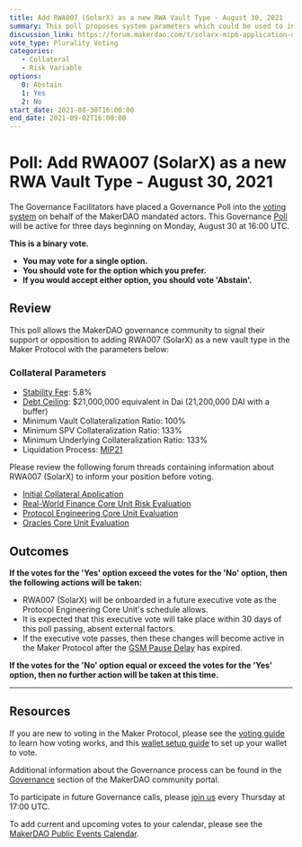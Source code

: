 ```yaml
---
title: Add RWA007 (SolarX) as a new RWA Vault Type - August 30, 2021
summary: This poll proposes system parameters which could be used to initialize RWA007 (SolarX) as a new RWA vault type.
discussion_link: https://forum.makerdao.com/t/solarx-mip6-application-uprets-solarx-industrial-real-estate-backed-loans/6718
vote_type: Plurality Voting
categories:
   - Collateral
   - Risk Variable
options:
   0: Abstain
   1: Yes
   2: No
start_date: 2021-08-30T16:00:00
end_date: 2021-09-02T16:00:00
---
```

# Poll: Add RWA007 (SolarX) as a new RWA Vault Type - August 30, 2021

The Governance Facilitators have placed a Governance Poll into the [voting system](https://vote.makerdao.com/polling) on behalf of the MakerDAO mandated actors. This Governance [Poll](https://community-development.makerdao.com/en/learn/governance/on-chain-gov) will be active for three days beginning on Monday, August 30 at 16:00 UTC.

**This is a binary vote.** 
- **You may vote for a single option.** 
- **You should vote for the option which you prefer.**
- **If you would accept either option, you should vote 'Abstain'.**

## Review

This poll allows the MakerDAO governance community to signal their support or opposition to adding RWA007 (SolarX) as a new vault type in the Maker Protocol with the parameters below:

### Collateral Parameters

* [Stability Fee](https://community-development.makerdao.com/en/learn/governance/param-stability-fee): 5.8%
* [Debt Ceiling](https://community-development.makerdao.com/en/learn/governance/param-debt-ceiling): $21,000,000 equivalent in Dai (21,200,000 DAI with a buffer)
* Minimum Vault Collateralization Ratio: 100%
* Minimum SPV Collateralization Ratio: 133%
* Minimum Underlying Collateralization Ratio: 133%
* Liquidation Process: [MIP21](https://mips.makerdao.com/mips/details/MIP21) 

Please review the following forum threads containing information about RWA007 (SolarX) to inform your position before voting.
* [Initial Collateral Application](https://forum.makerdao.com/t/solarx-mip6-application-uprets-solarx-industrial-real-estate-backed-loans/6718)
* [Real-World Finance Core Unit Risk Evaluation](https://forum.makerdao.com/t/solar-x-collateral-onboarding-risk-assessment/9977)
* [Protocol Engineering Core Unit Evaluation](https://forum.makerdao.com/t/rwa007-solarx-mip21-token-protocol-engineering-domain-team-assessment/10016)
* [Oracles Core Unit Evaluation]($oracles_link)

## Outcomes

**If the votes for the 'Yes' option exceed the votes for the 'No' option, then the following actions will be taken:**
* RWA007 (SolarX) will be onboarded in a future executive vote as the Protocol Engineering Core Unit's schedule allows. 
* It is expected that this executive vote will take place within 30 days of this poll passing, absent external factors.
* If the executive vote passes, then these changes will become active in the Maker Protocol after the [GSM Pause Delay](https://community-development.makerdao.com/en/learn/governance/param-gsm-pause-delay) has expired.

**If the votes for the 'No' option equal or exceed the votes for the 'Yes' option, then no further action will be taken at this time.**

---

## Resources

If you are new to voting in the Maker Protocol, please see the [voting guide](https://community-development.makerdao.com/en/learn/governance/how-voting-works/) to learn how voting works, and this [wallet setup guide](https://community-development.makerdao.com/en/learn/governance/voting-setup/) to set up your wallet to vote.

Additional information about the Governance process can be found in the [Governance](https://community-development.makerdao.com/en/learn/governance) section of the MakerDAO community portal.

To participate in future Governance calls, please [join us](https://github.com/makerdao/community/tree/master/governance/governance-and-risk-meetings) every Thursday at 17:00 UTC.

To add current and upcoming votes to your calendar, please see the [MakerDAO Public Events Calendar](https://calendar.google.com/calendar/embed?src=makerdao.com_3efhm2ghipksegl009ktniomdk%40group.calendar.google.com&ctz=UTC&mode=week&showCalendars=0&showPrint=0).
